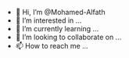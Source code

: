 - 👋 Hi, I’m @Mohamed-Alfath
- 👀 I’m interested in ...
- 🌱 I’m currently learning ...
- 💞️ I’m looking to collaborate on ...
- 📫 How to reach me ...

<!---
Mohamed-Alfath/Mohamed-Alfath is a ✨ special ✨ repository because its `Myprojects.md` (this file) appears on your GitHub profile.
You can click the Preview link to take a look at your changes.
--->
